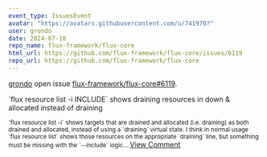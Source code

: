 ```yaml
---
event_type: IssuesEvent
avatar: "https://avatars.githubusercontent.com/u/741970?"
user: grondo
date: 2024-07-18
repo_name: flux-framework/flux-core
html_url: https://github.com/flux-framework/flux-core/issues/6119
repo_url: https://github.com/flux-framework/flux-core
---
```


<a href='https://github.com/grondo' target='_blank'>grondo</a> open issue <a href='https://github.com/flux-framework/flux-core/issues/6119' target='_blank'>flux-framework/flux-core#6119</a>.

<p>`flux resource list -i INCLUDE` shows draining resources in down & allocated instead of draining</p><small>`flux resource list -i` shows targets that are drained and allocated (i.e. draining) as both drained and allocated, instead of using a `draining` virtual state. I think in normal usage `flux resource list` shows those resources on the appropriate `draining` line, but something must be missing with the `--include` logic....</small><a href='https://github.com/flux-framework/flux-core/issues/6119' target='_blank'>View Comment</a>